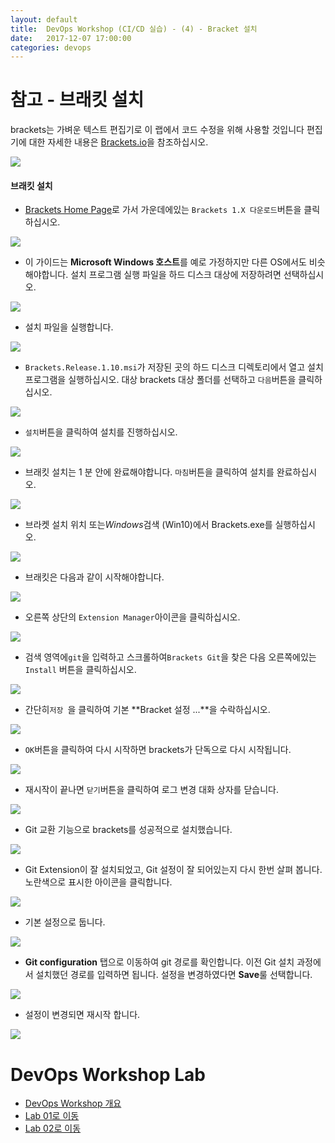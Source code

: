 ```yaml
---
layout: default
title:  DevOps Workshop (CI/CD 실습) - (4) - Bracket 설치
date:   2017-12-07 17:00:00
categories: devops
---
```


# 참고 - 브래킷 설치 ##

brackets는 가벼운 텍스트 편집기로 이 랩에서 코드 수정을 위해 사용할 것입니다 편집기에 대한 자세한 내용은 [Brackets.io](http://brackets.io/)을 참조하십시오. 

![](/assets/images/devops/brackets/hero.png)

#### 브래킷 설치 

- [Brackets Home Page](http://brackets.io/)로 가서 가운데에있는 `Brackets 1.X 다운로드`버튼을 클릭하십시오. 

![](/assets/images/devops/brackets/00.brackets.download.png)


- 이 가이드는 **Microsoft Windows 호스트**를 예로 가정하지만 다른 OS에서도 비슷해야합니다. 설치 프로그램 실행 파일을 하드 디스크 대상에 저장하려면 선택하십시오. 

![](/assets/images/devops/brackets/01.brackets.save.png)


- 설치 파일을 실행합니다. 

![](/assets/images/devops/brackets/00.bracketsconfirm.png)

- `Brackets.Release.1.10.msi`가 저장된 곳의 하드 디스크 디렉토리에서 열고 설치 프로그램을 실행하십시오. 대상 brackets 대상 폴더를 선택하고 `다음`버튼을 클릭하십시오. 

![](/assets/images/devops/brackets/02.brackets.install.png)

- `설치`버튼을 클릭하여 설치를 진행하십시오. 

![](/assets/images/devops/brackets/03.brackets.install1.png)


- 브래킷 설치는 1 분 안에 완료해야합니다. `마침`버튼을 클릭하여 설치를 완료하십시오. 

![](/assets/images/devops/brackets/04.brackets.install2.png)


- 브라켓 설치 위치 또는*Windows*검색 (Win10)에서 Brackets.exe를 실행하십시오. 

![](/assets/images/devops/brackets/05.brackets.start.png)


- 브래킷은 다음과 같이 시작해야합니다. 

![](/assets/images/devops/brackets/06.brackets.started.png)


- 오른쪽 상단의 `Extension Manager`아이콘을 클릭하십시오. 

![](/assets/images/devops/brackets/07.brackets.extension.png)


- 검색 영역에`git`을 입력하고 스크롤하여`Brackets Git`을 찾은 다음 오른쪽에있는`Install` 버튼을 클릭하십시오. 

![](/assets/images/devops/brackets/08.brackets.extension1.png)


- 간단히`저장 `을 클릭하여 기본 **Bracket 설정 ...**을 수락하십시오. 

![](/assets/images/devops/brackets/09.brackets.git.png)


- `OK`버튼을 클릭하여 다시 시작하면 brackets가 단독으로 다시 시작됩니다. 

![](/assets/images/devops/brackets/10.brackets.restart.png)


- 재시작이 끝나면 `닫기`버튼을 클릭하여 로그 변경 대화 상자를 닫습니다. 

![](/assets/images/devops/brackets/11.brackets.restart1.png)


- Git 교환 기능으로 brackets를 성공적으로 설치했습니다. 

![](/assets/images/devops/brackets/12.brackets.done.png)

- Git Extension이 잘 설치되었고, Git 설정이 잘 되어있는지 다시 한번 살펴 봅니다. 노란색으로 표시한 아이콘을 클릭합니다.

![](/assets/images/devops/brackets/12.gitsettings.png)

- 기본 설정으로 둡니다.

![](/assets/images/devops/brackets/12.gitsettings1.png)

- **Git configuration** 탭으로 이동하여 git 경로를 확인합니다. 이전 Git 설치 과정에서 설치했던 경로를 입력하면 됩니다. 설정을 변경하였다면 **Save**룰 선택합니다.

![](/assets/images/devops/brackets/12.gitsettings2.png)

- 설정이 변경되면 재시작 합니다.

![](/assets/images/devops/brackets/10.brackets.restart.png)

# DevOps Workshop Lab 

- [DevOps Workshop 개요](./DevOpsWorkshop_1.html)
- [Lab 01로 이동](./DevOpsWorkshop_2.html)
- [Lab 02로 이동](./DevOpsWorkshop_3.html)
